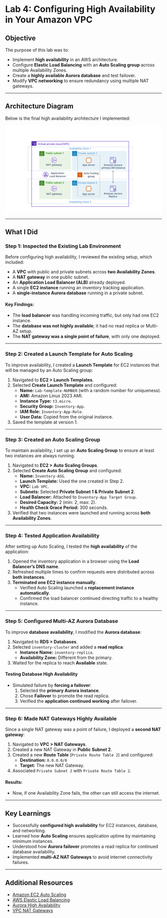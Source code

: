 # Lab 4: Configuring High Availability in Your Amazon VPC

## Objective
The purpose of this lab was to:
- Implement **high availability** in an AWS architecture.
- Configure **Elastic Load Balancing** with an **Auto Scaling group** across multiple Availability Zones.
- Create a **highly available Aurora database** and test failover.
- Modify **VPC networking** to ensure redundancy using multiple NAT gateways.

---

## Architecture Diagram
Below is the final high availability architecture I implemented:

![Lab 4 Architecture Diagram](./Screenshots/lab-4-overview.png)

---

## What I Did

### Step 1: Inspected the Existing Lab Environment
Before configuring high availability, I reviewed the existing setup, which included:
- A **VPC** with public and private subnets across **two Availability Zones**.
- A **NAT gateway** in one public subnet.
- An **Application Load Balancer (ALB)** already deployed.
- A single **EC2 instance** running an inventory tracking application.
- A **single-instance Aurora database** running in a private subnet.

#### **Key Findings:**
- The **load balancer** was handling incoming traffic, but only had one EC2 instance.
- The **database was not highly available**; it had no read replica or Multi-AZ setup.
- The **NAT gateway was a single point of failure**, with only one deployed.

---

### Step 2: Created a Launch Template for Auto Scaling
To improve availability, I created a **Launch Template** for EC2 instances that will be managed by an Auto Scaling group:

1. Navigated to **EC2 > Launch Templates**.
2. Selected **Create Launch Template** and configured:
   - **Name:** `Lab-template-NUMBER` (with a random number for uniqueness).
   - **AMI:** Amazon Linux 2023 AMI.
   - **Instance Type:** `t3.micro`.
   - **Security Group:** `Inventory-App`.
   - **IAM Role:** `Inventory-App-Role`.
   - **User Data:** Copied from the original instance.
3. Saved the template at version 1.

---

### Step 3: Created an Auto Scaling Group
To maintain availability, I set up an **Auto Scaling Group** to ensure at least two instances are always running.

1. Navigated to **EC2 > Auto Scaling Groups**.
2. Selected **Create Auto Scaling Group** and configured:
   - **Name:** `Inventory-ASG`.
   - **Launch Template:** Used the one created in Step 2.
   - **VPC:** `Lab VPC`.
   - **Subnets:** Selected **Private Subnet 1 & Private Subnet 2**.
   - **Load Balancer:** Attached to `Inventory-App Target Group`.
   - **Desired Capacity:** 2 (min: 2, max: 2).
   - **Health Check Grace Period:** 300 seconds.
3. Verified that two instances were launched and running across **both Availability Zones**.

---

### Step 4: Tested Application Availability
After setting up Auto Scaling, I tested the **high availability** of the application:

1. Opened the inventory application in a browser using the **Load Balancer’s DNS name**.
2. Refreshed multiple times to confirm requests were distributed across **both instances**.
3. **Terminated one EC2 instance manually**.
   - Verified Auto Scaling launched a **replacement instance automatically**.
   - Confirmed the load balancer continued directing traffic to a healthy instance.

---

### Step 5: Configured Multi-AZ Aurora Database
To improve **database availability**, I modified the **Aurora database**:

1. Navigated to **RDS > Databases**.
2. Selected `inventory-cluster` and added a **read replica**:
   - **Instance Name:** `inventory-replica`.
   - **Availability Zone:** Different from the primary.
3. Waited for the replica to reach **Available** state.

#### **Testing Database High Availability**
- Simulated failure by **forcing a failover**:
  1. Selected the **primary Aurora instance**.
  2. Chose **Failover** to promote the read replica.
  3. Verified the **application continued working** after failover.

---

### Step 6: Made NAT Gateways Highly Available
Since a single NAT gateway was a point of failure, I deployed a **second NAT gateway**:

1. Navigated to **VPC > NAT Gateways**.
2. Created a new NAT Gateway in **Public Subnet 2**.
3. Created a new **Route Table** (`Private Route Table 2`) and configured:
   - **Destination:** `0.0.0.0/0`
   - **Target:** The new NAT Gateway.
4. Associated `Private Subnet 2` with `Private Route Table 2`.

#### **Results:**
- Now, if one Availability Zone fails, the other can still access the internet.

---

## Key Learnings
- Successfully **configured high availability** for EC2 instances, database, and networking.
- Learned how **Auto Scaling** ensures application uptime by maintaining minimum instances.
- Understood how **Aurora failover** promotes a read replica for continued database availability.
- Implemented **multi-AZ NAT Gateways** to avoid internet connectivity failures.

---

## Additional Resources
- [Amazon EC2 Auto Scaling](https://docs.aws.amazon.com/autoscaling/ec2/userguide/what-is-amazon-ec2-auto-scaling.html)
- [AWS Elastic Load Balancing](https://docs.aws.amazon.com/elasticloadbalancing/latest/userguide/what-is-load-balancing.html)
- [Aurora High Availability](https://docs.aws.amazon.com/AmazonRDS/latest/AuroraUserGuide/Concepts.AuroraHighAvailability.html)
- [VPC NAT Gateways](https://docs.aws.amazon.com/vpc/latest/userguide/vpc-nat-gateway.html)

```

